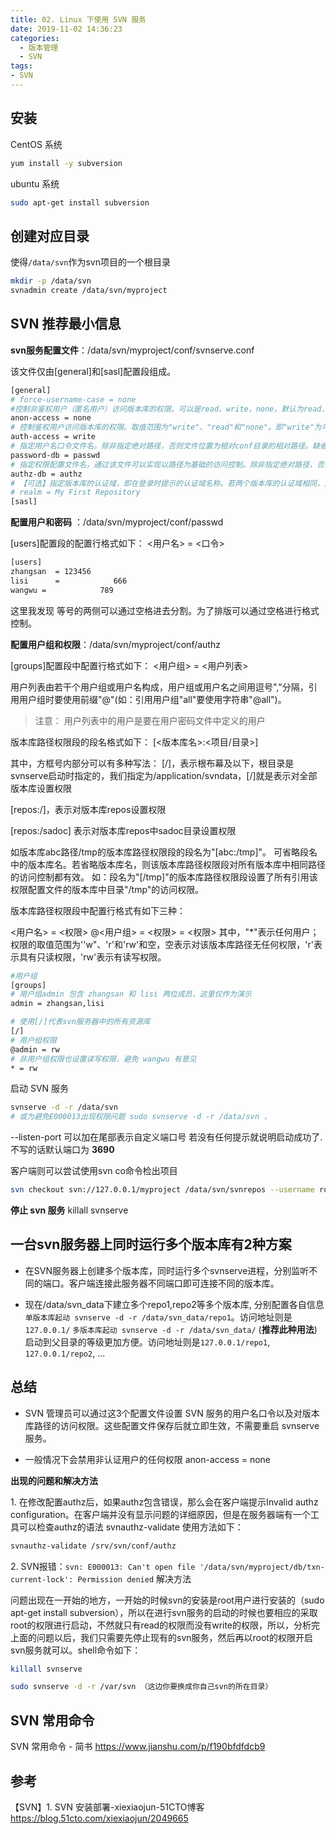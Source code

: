 ```yaml
---
title: 02. Linux 下使用 SVN 服务
date: 2019-11-02 14:36:23
categories:
  - 版本管理
  - SVN
tags:
- SVN
---
```


## 安装

CentOS 系统

```sh
yum install -y subversion
```

ubuntu 系统

```bash
sudo apt-get install subversion
```

## 创建对应目录

使得`/data/svn`作为svn项目的一个根目录

```sh
mkdir -p /data/svn
svnadmin create /data/svn/myproject
```

## SVN 推荐最小信息

**svn服务配置文件**：/data/svn/myproject/conf/svnserve.conf

该文件仅由[general]和[sasl]配置段组成。

```sh
[general]
# force-username-case = none
#控制非鉴权用户（匿名用户）访问版本库的权限。可以是read、write，none，默认为read. 这里为了安全权限, 可以设为none
anon-access = none
# 控制鉴权用户访问版本库的权限。取值范围为"write"、"read"和"none"。即"write"为可读可写，"read"为只读，"none"表示无访问权限。缺省值：write
auth-access = write
# 指定用户名口令文件名。除非指定绝对路径，否则文件位置为相对conf目录的相对路径。缺省值：passwd
password-db = passwd
# 指定权限配置文件名，通过该文件可以实现以路径为基础的访问控制。除非指定绝对路径，否则文件位置为相对conf目录的相对路径。缺省值：authz
authz-db = authz
# 【可选】指定版本库的认证域，即在登录时提示的认证域名称。若两个版本库的认证域相同，建议使用相同的用户名口令数据文件。 缺省值：一个UUID(Universal Unique IDentifier，全局唯一标示)
# realm = My First Repository
[sasl]
```

**配置用户和密码** ：/data/svn/myproject/conf/passwd

[users]配置段的配置行格式如下：
<用户名> = <口令>

```sh
[users]
zhangsan  = 123456
lisi      =            666
wangwu =            789
```

这里我发现 等号的两侧可以通过空格进去分割。为了排版可以通过空格进行格式控制。

**配置用户组和权限**：/data/svn/myproject/conf/authz

[groups]配置段中配置行格式如下：
<用户组> = <用户列表>

用户列表由若干个用户组或用户名构成，用户组或用户名之间用逗号","分隔，引用用户组时要使用前缀"@"(如：引用用户组"all"要使用字符串"@all")。

> 注意： 用户列表中的用户是要在用户密码文件中定义的用户

版本库路径权限段的段名格式如下：
[<版本库名>:<项目/目录>]

其中，方框号内部分可以有多种写法：
[/]，表示根布幕及以下，根目录是svnserve启动时指定的，我们指定为/application/svndata，[/]就是表示对全部版本库设置权限

[repos:/]，表示对版本库repos设置权限

[repos:/sadoc] 表示对版本库repos中sadoc目录设置权限

如版本库abc路径/tmp的版本库路径权限段的段名为"[abc:/tmp]"。
可省略段名中的版本库名。若省略版本库名，则该版本库路径权限段对所有版本库中相同路径的访问控制都有效。
如：段名为"[/tmp]"的版本库路径权限段设置了所有引用该权限配置文件的版本库中目录"/tmp"的访问权限。

版本库路径权限段中配置行格式有如下三种：

<用户名> = <权限>
@<用户组> = <权限>
= <权限>
其中，"*"表示任何用户；权限的取值范围为''w"、'r'和'rw'和空，空表示对该版本库路径无任何权限，'r'表示具有只读权限，'rw'表示有读写权限。

```bash
#用户组
[groups]
# 用户组admin 包含 zhangsan 和 lisi 两位成员，这里仅作为演示
admin = zhangsan,lisi

# 使用[/]代表svn服务器中的所有资源库
[/]
# 用户组权限
@admin = rw
# 非用户组权限也设置读写权限，避免 wangwu 有意见
* = rw
```

启动 SVN 服务

```sh
svnserve -d -r /data/svn
# 或为避免E000013出现权限问题 sudo svnserve -d -r /data/svn ，
```

--listen-port 可以加在尾部表示自定义端口号
若没有任何提示就说明启动成功了. 不写的话默认端口为 **3690**

客户端则可以尝试使用svn co命令检出项目

```sh
svn checkout svn://127.0.0.1/myproject /data/svn/svnrepos --username root --password 123456
```

**停止 svn 服务**
killall svnserve

## 一台svn服务器上同时运行多个版本库有2种方案

* 在SVN服务器上创建多个版本库，同时运行多个svnserve进程，分别监听不同的端口。客户端连接此服务器不同端口即可连接不同的版本库。

* 现在/data/svn_data下建立多个repo1,repo2等多个版本库, 分别配置各自信息
`单版本库起动 svnserve -d -r /data/svn_data/repo1`。访问地址则是`127.0.0.1/`
`多版本库起动 svnserve -d -r /data/svn_data/` (**推荐此种用法**)启动到父目录的等级更加方便。访问地址则是`127.0.0.1/repo1`, `127.0.0.1/repo2`, ...

## 总结

* SVN 管理员可以通过这3个配置文件设置 SVN 服务的用户名口令以及对版本库路径的访问权限。这些配置文件保存后就立即生效，不需要重启 svnserve 服务。

* 一般情况下会禁用非认证用户的任何权限
anon-access = none

**出现的问题和解决方法**

1\. 在修改配置authz后，如果authz包含错误，那么会在客户端提示Invalid authz configuration。在客户端并没有显示问题的详细原因，但是在服务器端有一个工具可以检查authz的语法 svnauthz-validate  使用方法如下：

```sh
svnauthz-validate /srv/svn/conf/authz
```

2\. SVN报错：`svn: E000013: Can't open file '/data/svn/myproject/db/txn-current-lock': Permission denied` 解决方法

问题出现在一开始的地方，一开始的时候svn的安装是root用户进行安装的（sudo apt-get install subversion），所以在进行svn服务的启动的时候也要相应的采取root的权限进行启动，不然就只有read的权限而没有write的权限，所以，分析完上面的问题以后，我们只需要先停止现有的svn服务，然后再以root的权限开启svn服务就可以。shell命令如下：

```sh
killall svnserve

sudo svnserve -d -r /var/svn （这边你要换成你自己svn的所在目录）
```

## SVN 常用命令

SVN 常用命令 - 简书
<https://www.jianshu.com/p/f190bfdfdcb9>

## 参考

【SVN】1. SVN 安装部署-xiexiaojun-51CTO博客
<https://blog.51cto.com/xiexiaojun/2049665>
